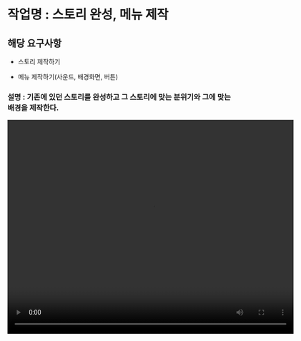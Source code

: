 # 작업명 : 스토리 완성, 메뉴 제작

## 해당 요구사항

- 스토리 제작하기

- 메뉴 제작하기(사운드, 배경화면, 버튼)

### 설명 : 기존에 있던 스토리를 완성하고 그 스토리에 맞는 분위기와 그에 맞는 배경을 제작한다.

<video controls width="640" height="480">
    <source src="files/week1.mp4" type="video/mp4">
    Sorry, your browser doesn't support embedded videos.
</video>
